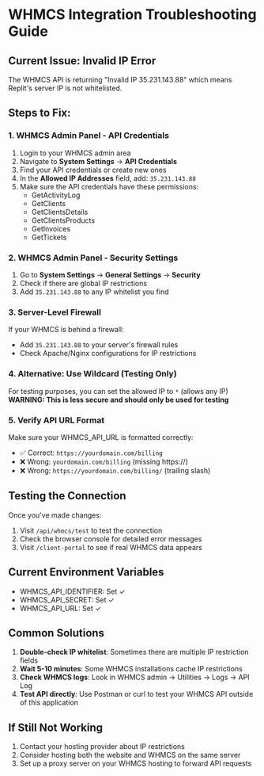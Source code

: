 # WHMCS Integration Troubleshooting Guide

## Current Issue: Invalid IP Error

The WHMCS API is returning "Invalid IP 35.231.143.88" which means Replit's server IP is not whitelisted.

## Steps to Fix:

### 1. WHMCS Admin Panel - API Credentials
1. Login to your WHMCS admin area
2. Navigate to **System Settings** → **API Credentials**
3. Find your API credentials or create new ones
4. In the **Allowed IP Addresses** field, add: `35.231.143.88`
5. Make sure the API credentials have these permissions:
   - GetActivityLog
   - GetClients
   - GetClientsDetails
   - GetClientsProducts
   - GetInvoices
   - GetTickets

### 2. WHMCS Admin Panel - Security Settings
1. Go to **System Settings** → **General Settings** → **Security**
2. Check if there are global IP restrictions
3. Add `35.231.143.88` to any IP whitelist you find

### 3. Server-Level Firewall
If your WHMCS is behind a firewall:
- Add `35.231.143.88` to your server's firewall rules
- Check Apache/Nginx configurations for IP restrictions

### 4. Alternative: Use Wildcard (Testing Only)
For testing purposes, you can set the allowed IP to `*` (allows any IP)
**WARNING: This is less secure and should only be used for testing**

### 5. Verify API URL Format
Make sure your WHMCS_API_URL is formatted correctly:
- ✅ Correct: `https://yourdomain.com/billing`
- ❌ Wrong: `yourdomain.com/billing` (missing https://)
- ❌ Wrong: `https://yourdomain.com/billing/` (trailing slash)

## Testing the Connection
Once you've made changes:
1. Visit `/api/whmcs/test` to test the connection
2. Check the browser console for detailed error messages
3. Visit `/client-portal` to see if real WHMCS data appears

## Current Environment Variables
- WHMCS_API_IDENTIFIER: Set ✓
- WHMCS_API_SECRET: Set ✓  
- WHMCS_API_URL: Set ✓

## Common Solutions
1. **Double-check IP whitelist**: Sometimes there are multiple IP restriction fields
2. **Wait 5-10 minutes**: Some WHMCS installations cache IP restrictions
3. **Check WHMCS logs**: Look in WHMCS admin → Utilities → Logs → API Log
4. **Test API directly**: Use Postman or curl to test your WHMCS API outside of this application

## If Still Not Working
1. Contact your hosting provider about IP restrictions
2. Consider hosting both the website and WHMCS on the same server
3. Set up a proxy server on your WHMCS hosting to forward API requests